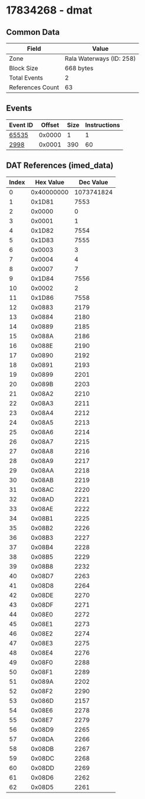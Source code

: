 # 17834268 - dmat

## Common Data

| Field            | Value                    |
|------------------|--------------------------|
| Zone             | Rala Waterways (ID: 258) |
| Block Size       | 668 bytes                |
| Total Events     | 2                        |
| References Count | 63                       |

## Events

| Event ID            | Offset   |   Size |   Instructions |
|---------------------|----------|--------|----------------|
| [65535](./65535.md) | 0x0000   |      1 |              1 |
| [2998](./2998.md)   | 0x0001   |    390 |             60 |

## DAT References (imed_data)

|   Index | Hex Value   |   Dec Value |
|---------|-------------|-------------|
|       0 | 0x40000000  |  1073741824 |
|       1 | 0x1D81      |        7553 |
|       2 | 0x0000      |           0 |
|       3 | 0x0001      |           1 |
|       4 | 0x1D82      |        7554 |
|       5 | 0x1D83      |        7555 |
|       6 | 0x0003      |           3 |
|       7 | 0x0004      |           4 |
|       8 | 0x0007      |           7 |
|       9 | 0x1D84      |        7556 |
|      10 | 0x0002      |           2 |
|      11 | 0x1D86      |        7558 |
|      12 | 0x0883      |        2179 |
|      13 | 0x0884      |        2180 |
|      14 | 0x0889      |        2185 |
|      15 | 0x088A      |        2186 |
|      16 | 0x088E      |        2190 |
|      17 | 0x0890      |        2192 |
|      18 | 0x0891      |        2193 |
|      19 | 0x0899      |        2201 |
|      20 | 0x089B      |        2203 |
|      21 | 0x08A2      |        2210 |
|      22 | 0x08A3      |        2211 |
|      23 | 0x08A4      |        2212 |
|      24 | 0x08A5      |        2213 |
|      25 | 0x08A6      |        2214 |
|      26 | 0x08A7      |        2215 |
|      27 | 0x08A8      |        2216 |
|      28 | 0x08A9      |        2217 |
|      29 | 0x08AA      |        2218 |
|      30 | 0x08AB      |        2219 |
|      31 | 0x08AC      |        2220 |
|      32 | 0x08AD      |        2221 |
|      33 | 0x08AE      |        2222 |
|      34 | 0x08B1      |        2225 |
|      35 | 0x08B2      |        2226 |
|      36 | 0x08B3      |        2227 |
|      37 | 0x08B4      |        2228 |
|      38 | 0x08B5      |        2229 |
|      39 | 0x08B8      |        2232 |
|      40 | 0x08D7      |        2263 |
|      41 | 0x08D8      |        2264 |
|      42 | 0x08DE      |        2270 |
|      43 | 0x08DF      |        2271 |
|      44 | 0x08E0      |        2272 |
|      45 | 0x08E1      |        2273 |
|      46 | 0x08E2      |        2274 |
|      47 | 0x08E3      |        2275 |
|      48 | 0x08E4      |        2276 |
|      49 | 0x08F0      |        2288 |
|      50 | 0x08F1      |        2289 |
|      51 | 0x089A      |        2202 |
|      52 | 0x08F2      |        2290 |
|      53 | 0x086D      |        2157 |
|      54 | 0x08E6      |        2278 |
|      55 | 0x08E7      |        2279 |
|      56 | 0x08D9      |        2265 |
|      57 | 0x08DA      |        2266 |
|      58 | 0x08DB      |        2267 |
|      59 | 0x08DC      |        2268 |
|      60 | 0x08DD      |        2269 |
|      61 | 0x08D6      |        2262 |
|      62 | 0x08D5      |        2261 |
